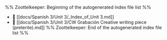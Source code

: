 %% Zoottelkeeper: Beginning of the autogenerated index file list  %%
- 📄 [[docs/Spanish 3/Unit 3/_Index_of_Unit 3.md]]
- 📄 [[docs/Spanish 3/Unit 3/CW Grabación Creative writing piece (preterite).md]]
%% Zoottelkeeper: End of the autogenerated index file list  %%
